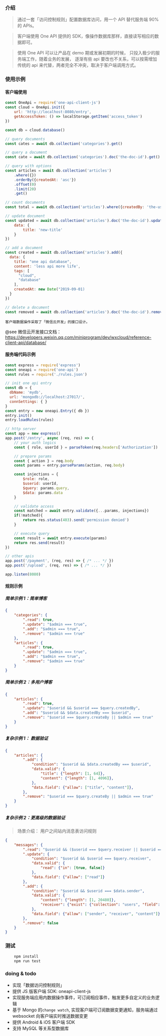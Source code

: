 
### 介绍

> 通过一套「访问控制规则」配置数据库访问，用一个 API 替代服务端 90% 的 APIs。

> 客户端使用 One API 提供的 SDK，像操作数据库那样，直接读写相应的数据即可。

> 使用 One API 可以让产品在 demo 期或发展初期的时候， 只投入极少的服务端工作，随着业务的发展， 逐渐有些 api 要改也不关系，可以按需增加传统的 api 来代替，两者完全不冲突，取决于客户端调用方式。

### 使用示例

#### 客户端使用

```js
const OneApi = require('one-api-client-js')
const cloud = OneApi.init({
    url: 'http://localhost:8080/entry',
    getAccessToken: () => localStorage.getItem('access_token')
})

const db = cloud.database()

// query documents
const cates = await db.collection('categories').get()

// query a document
const cate = await db.collection('categories').doc('the-doc-id').get()

// query with options
const articles = await db.collection('articles')
    .where({})
    .orderBy({createdAt: 'asc'})
    .offset(0)
    .limit(20)
    .get()

// count documents
const total = await db.collection('articles').where({createdBy: 'the-user-id'}).count()

// update document
const updated = await db.collection('articles').doc('the-doc-id').update({
    data: {
        title: 'new-title'
    }
})

// add a document
const created = await db.collection('articles').add({
  data: {
    title: "one api database",
    content: 'less api more life',
    tags: [
      "cloud",
      "database"
    ],
    createdAt: new Date("2019-09-01)
  }
})

// delete a document
const removed = await db.collection('articles').doc('the-doc-id').remove()
```

    客户端数据操作采取了「微信云开发」的接口设计。

@see 微信云开发接口文档： https://developers.weixin.qq.com/miniprogram/dev/wxcloud/reference-client-api/database/

#### 服务端代码示例

```js
const express = require('express')
const oneapi = require('one-api')
const rules = require('./rules.json')

// init one api entry
const db = {
  dbName: 'mydb',
  url: 'mongodb://localhost:27017/',
  connSettings: { }
}
const entry = new oneapi.Entry({ db })
entry.init()
entry.loadRules(rules)

// http server
const app = new express()
app.post('/entry', async (req, res) => {
    // your auth logics
    const { role, userId } = parseToken(req.headers['Authorization'])

    // prepare params
    const { action } = req.body
    const params = entry.parseParams(action, req.body)

    const injections = {
        $role: role,
        $userid: userId,
        $query: params.query,
        $data: params.data
    }

    // validate access
    const matched = await entry.validate({...params, injections})
    if(!matched){
        return res.status(403).send('permission denied')
    }

    // execute query
    const result = await entry.execute(params)
    return res.send(result)
})

// other apis
app.post('/payment', (req, res) => { /* ... */ })
app.post('/upload', (req, res) => { /* ... */ })

app.listen(8080)
```

#### 规则示例

##### 简单示例 1：简单博客

```json
{
    "categories": {
        ".read": true,
        ".update": "$admin === true",
        ".add": "$admin === true",
        ".remove": "$admin === true"
    },
    "articles": {
        ".read": true,
        ".update": "$admin === true",
        ".add": "$admin === true",
        ".remove": "$admin === true"
    }
}
```

##### 简单示例 2：多用户博客

```json
{
    "articles": {
        ".read": true,
        ".update": "$userid && $userid === $query.createdBy",
        ".add": "$userid && $data.createdBy === $userid",
        ".remove": "$userid === $query.createBy || $admin === true"
    }
}
```

##### 复杂示例 1： 数据验证

```json
{
    "articles": {
        ".add": {
            "condition": "$userid && $data.createdBy === $userid",
            "data.valid": {
                "title": {"length": [1, 64]},
                "content": {"length": [1, 4096]},
            },
            "data.field": {"allow": ["title", "content"]},
        },
        ".remove": "$userid === $query.createBy || $admin === true"
    }
}
```

##### 复杂示例 2：更高级的数据验证

> 场景介绍： 用户之间站内消息表访问规则

```json
{
    "messages": {
        ".read": "$userid && ($userid === $query.receiver || $userid === $query.sender)",
        ".update": {
            "condition": "$userid && $userid === $query.receiver",
            "data.valid": {
                "read": {"in": [true, false]}
            },
            "data.field": {"allow": ["read"]}
        },
        ".add": {
            "condition": "$userid && $userid === $data.sender",
            "data.valid": {
                "content": {"length": [1, 20480]},
                "receiver": {"exist": {"collection": "users", "field": "_id"}}
            },
            "data.field": {"allow": ["sender", "receiver", "content"]}
        },
        ".remove": false
    }
}
```

### 测试

```sh
    npm install
    npm run test
```

### doing & todo

- 实现「数据访问控制规则」
- 提供 JS 版客户端 SDK: oneapi-client-js
- 实现服务端应用内数据操作事件，可订阅相应事件，触发更多自定义的业务逻辑
- 基于 Mongo 的`change watch`, 实现客户端可订阅数据变更通知，服务端通过 websocket 向客户端实时推送数据变更
- 提供 Android & iOS 客户端 SDK
- 支持 MySQL 等关系型数据库
